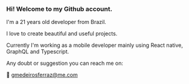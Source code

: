 ### Hi! Welcome to my Github account.

I'm a 21 years old developer from Brazil.

I love to create beautiful and useful projects. 

Currently I'm working as a mobile developer mainly using React native, GraphQL and Typescript. 

Any doubt or suggestion you can reach me on:

📧 gmedeirosferraz@me.com


<!---
guilherme-ferraz1/guilherme-ferraz1 is a ✨ special ✨ repository because its `README.md` (this file) appears on your GitHub profile.
You can click the Preview link to take a look at your changes.
--->
